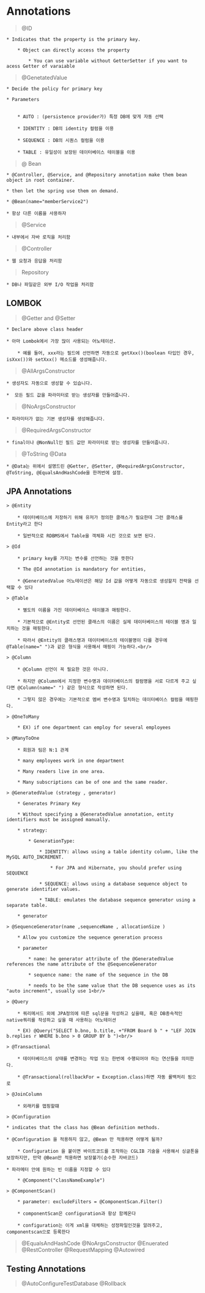 # Annotations

> @ID

    * Indicates that the property is the primary key.

        * Object can directly access the property

            * You can use variable without GetterSetter if you want to acess Getter of varaiable

> @GenetatedValue

    * Decide the policy for primary key

    * Parameters


        * AUTO : (persistence provider가) 특정 DB에 맞게 자동 선택

        * IDENTITY : DB의 identity 컬럼을 이용

        * SEQUENCE : DB의 시퀀스 컬럼을 이용

        * TABLE : 유일성이 보장된 데이터베이스 테이블을 이용

> @ Bean

    * @Controller, @Service, and @Repository annotation make them bean object in root container.

    * then let the spring use them on demand.

    * @Bean(name="memberService2")

    * 항상 다른 이름을 사용하자

> @Service

    * 내부에서 자바 로직을 처리함

> @Controller

    * 웹 요청과 응답을 처리함

> Repository

    * DB나 파일같은 외부 I/O 작업을 처리함

## LOMBOK

> @Getter and @Setter

    * Declare above class header

    * 아마 Lombok에서 가장 많이 사용되는 어노테이션.

        * 예를 들어, xxx라는 필드에 선언하면 자동으로 getXxx()(boolean 타입인 경우, isXxx())와 setXxx() 메소드를 생성해줍니다.

> @AllArgsConstructor

    * 생성자도 자동으로 생성할 수 있습니다.

    *  모든 필드 값을 파라미터로 받는 생성자를 만들어줍니다.

> @NoArgsConstructor

    * 파라미터가 없는 기본 생성자를 생성해줍니다.

> @RequiredArgsConstructor

    * final이나 @NonNull인 필드 값만 파라미터로 받는 생성자를 만들어줍니다.

> @ToString
> @Data

    * @Data는 위에서 설명드린 @Getter, @Setter, @RequiredArgsConstructor, @ToString, @EqualsAndHashCode을 한꺼번에 설정.

## JPA Annotations

    > @Entity

        * 데이터베이스에 저장하기 위해 유저가 정의한 클래스가 필요한데 그런 클래스를 Entity라고 한다

        * 일반적으로 RDBMS에서 Table을 객체화 시킨 것으로 보면 된다.

    > @Id

        * primary key를 가지는 변수를 선언하는 것을 뜻한다

        * The @Id annotation is mandatory for entities,

        * @GeneratedValue 어노테이션은 해당 Id 값을 어떻게 자동으로 생성할지 전략을 선택할 수 있다

    > @Table

        * 별도의 이름을 가진 데이터베이스 테이블과 매핑한다.

        * 기본적으로 @Entity로 선언된 클래스의 이름은 실제 데이터베이스의 테이블 명과 일치하는 것을 매핑한다.

        * 따라서 @Entity의 클래스명과 데이터베이스의 테이블명이 다를 경우에 @Table(name=" ")과 같은 형식을 사용해서 매핑이 가능하다.<br/>

    > @Column

        * @Column 선언이 꼭 필요한 것은 아니다.

        * 하지만 @Column에서 지정한 변수명과 데이터베이스의 컬럼명을 서로 다르게 주고 싶다면 @Column(name=" ") 같은 형식으로 작성하면 된다.

        * 그렇지 않은 경우에는 기본적으로 멤버 변수명과 일치하는 데이터베이스 컬럼을 매핑한다.

    > @OneToMany

        * EX) if one department can employ for several employees

    > @ManyToOne

        * 회원과 팀은 N:1 관계

        * many employees work in one department

        * Many readers live in one area.

        * Many subscriptions can be of one and the same reader.

    > @GeneratedValue (strategy , generator)

        * Generates Primary Key

        * Without specifying a @GeneratedValue annotation, entity identifiers must be assigned manually.

        * strategy:

            * GenerationType:

                * IDENTITY: allows using a table identity column, like the MySQL AUTO_INCREMENT.

                    * For JPA and Hibernate, you should prefer using SEQUENCE

                * SEQUENCE: allows using a database sequence object to generate identifier values.

                * TABLE: emulates the database sequence generator using a separate table.

        * generator

    > @SequenceGenerator(name ,sequenceName , allocationSize )

        * Allow you customize the sequence generation process

        * parameter

            * name: he generator attribute of the @GeneratedValue  references the name attribute of the @SequenceGenerator

            * sequence name: the name of the sequence in the DB

            * needs to be the same value that the DB sequence uses as its "auto increment", usually use 1<br/>

    > @Query

        * 쿼리메서드 외에 JPA정의에 따른 sql문을 작성하고 싶을때, 혹은 DB종속적인 native쿼리를 작성하고 싶을 때 사용하는 어노테이션

        * EX) @Query("SELECT b.bno, b.title, +"FROM Board b " + "LEF JOIN b.replies r WHERE b.bno > 0 GROUP BY b ")<br/>

    > @Transactional

        * 데이터베이스의 상태를 변경하는 작업 또는 한번에 수행되어야 하는 연산들을 의미한다.

        * @Transactional(rollbackFor = Exception.class)하면 자동 롤백처리 됨으로

    > @JoinColumn

        * 외래키를 맵핑할떄

    > @Configuration

    * indicates that the class has @Bean definition methods.

    * @Configuration 을 적용하지 않고, @Bean 만 적용하면 어떻게 될까?

        * Configuration 을 붙이면 바이트코드를 조작하는 CGLIB 기술을 사용해서 싱글톤을 보장하지만, 만약 @Bean만 적용하면 보장불가(순수한 자바코드)

    * 파라메터 안에 원하는 빈 이름을 지정할 수 있다

        * @Component("classNameExample")
    
    > @ComponentScan()

        * parameter: excludeFilters = @ComponentScan.Filter()

        * componentScan은 configuration과 항상 함께온다

        * configuration는 이게 xml을 대체하는 성정파일인것을 알려주고, componentscan으로 등록한다

> @EqualsAndHashCode
> @NoArgsConstructor
> @Enuerated
> @RestController
> @RequestMapping
> @Autowired

## Testing Annotations

> @AutoConfigureTestDatabase
> @Rollback

